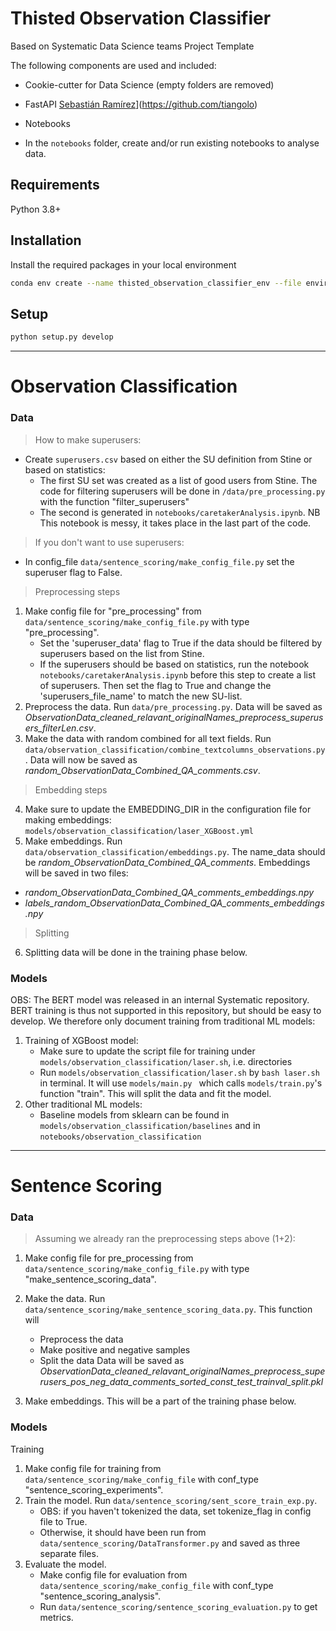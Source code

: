 # Thisted Observation Classifier
Based on Systematic Data Science teams Project Template

The following components are used and included:

* Cookie-cutter for Data Science (empty folders are removed)
* FastAPI [Sebastián Ramírez]([)](https://github.com/tiangolo)
* Notebooks

* In the `notebooks` folder, create and/or run existing notebooks to analyse data.

## Requirements
Python 3.8+

## Installation
Install the required packages in your local environment
```bash
conda env create --name thisted_observation_classifier_env --file environment.yml
``` 

## Setup

```bash
python setup.py develop
```

--------

# Observation Classification
### Data
> How to make superusers:
- Create ```superusers.csv``` based on either the SU definition from Stine or based on statistics:
   - The first SU set was created as a list of good users from Stine. The code for filtering superusers will be done in ```/data/pre_processing.py``` with the function "filter_superusers"
   - The second is generated in ```notebooks/caretakerAnalysis.ipynb```. NB This notebook is messy, it takes place in the last part of the code.

> If you don't want to use superusers:
- In config_file ```data/sentence_scoring/make_config_file.py``` set the superuser flag to False.

> Preprocessing steps
1. Make config file for "pre_processing" from ```data/sentence_scoring/make_config_file.py``` with type "pre_processing".
   - Set the 'superuser_data' flag to True if the data should be filtered by superusers based on the list from Stine.
   - If the superusers should be based on statistics, run the notebook ```notebooks/caretakerAnalysis.ipynb``` before this step to create a list of superusers.
   Then set the flag to True and change the 'superusers_file_name' to match the new SU-list.
2. Preprocess the data. Run ```data/pre_processing.py```.
Data will be saved as *ObservationData_cleaned_relavant_originalNames_preprocess_superusers_filterLen.csv*.
3. Make the data with random combined for all text fields. Run ```data/observation_classification/combine_textcolumns_observations.py```.
Data will now be saved as *random_ObservationData_Combined_QA_comments.csv*.

> Embedding steps
4. Make sure to update the EMBEDDING_DIR in the configuration file for making embeddings: ```models/observation_classification/laser_XGBoost.yml```
5. Make embeddings. Run ```data/observation_classification/embeddings.py```. The name_data should be *random_ObservationData_Combined_QA_comments*. Embeddings will be saved in two files: 
- *random_ObservationData_Combined_QA_comments_embeddings.npy*
- *labels_random_ObservationData_Combined_QA_comments_embeddings.npy*


> Splitting
6. Splitting data will be done in the training phase below.

### Models
OBS: The BERT model was released in an internal Systematic repository. BERT training is thus not supported in this repository, but should be easy to develop. We therefore only document training from traditional ML models:

1. Training of XGBoost model:
   - Make sure to update the script file for training under ```models/observation_classification/laser.sh```, i.e. directories
   - Run ```models/observation_classification/laser.sh``` by ```bash laser.sh``` in terminal. It will use ```models/main.py ``` which calls ```models/train.py```'s function "train". This will split the data and fit the model.
2. Other traditional ML models:
   - Baseline models from sklearn can be found in ```models/observation_classification/baselines``` and in ```notebooks/observation_classification```


----------------
# Sentence Scoring
### Data
> Assuming we already ran the preprocessing steps above (1+2):
1. Make config file for pre_processing from ```data/sentence_scoring/make_config_file.py``` with type "make_sentence_scoring_data". 
2. Make the data. Run ```data/sentence_scoring/make_sentence_scoring_data.py```. This function will
   - Preprocess the data
   - Make positive and negative samples
   - Split the data
Data will be saved as *ObservationData_cleaned_relavant_originalNames_preprocess_superusers_pos_neg_data_comments_sorted_const_test_trainval_split.pkl*

3. Make embeddings. This will be a part of the training phase below.

### Models
Training
1. Make config file for training from ```data/sentence_scoring/make_config_file``` with conf_type "sentence_scoring_experiments".
2. Train the model. Run ```data/sentence_scoring/sent_score_train_exp.py```.
   - OBS: if you haven't tokenized the data, set tokenize_flag in config file to True.
   - Otherwise, it should have been run from ```data/sentence_scoring/DataTransformer.py``` and saved as three separate files.
3. Evaluate the model. 
   - Make config file for evaluation from ```data/sentence_scoring/make_config_file``` with conf_type "sentence_scoring_analysis".
   - Run ```data/sentence_scoring/sentence_scoring_evaluation.py``` to get metrics.
